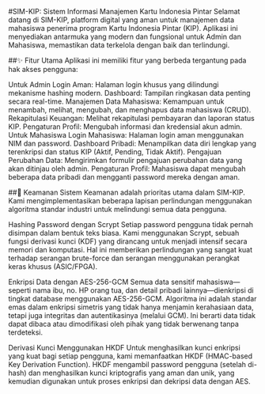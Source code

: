 #SIM-KIP: Sistem Informasi Manajemen Kartu Indonesia Pintar
Selamat datang di SIM-KIP, platform digital yang aman untuk manajemen data mahasiswa penerima program Kartu Indonesia Pintar (KIP). Aplikasi ini menyediakan antarmuka yang modern dan fungsional untuk Admin dan Mahasiswa, memastikan data terkelola dengan baik dan terlindungi.

##✨ Fitur Utama
Aplikasi ini memiliki fitur yang berbeda tergantung pada hak akses pengguna:

Untuk Admin
Login Aman: Halaman login khusus yang dilindungi mekanisme hashing modern.
Dashboard: Tampilan ringkasan data penting secara real-time.
Manajemen Data Mahasiswa: Kemampuan untuk menambah, melihat, mengubah, dan menghapus data mahasiswa (CRUD).
Rekapitulasi Keuangan: Melihat rekapitulasi pembayaran dan laporan status KIP.
Pengaturan Profil: Mengubah informasi dan kredensial akun admin.
Untuk Mahasiswa
Login Mahasiswa: Halaman login aman menggunakan NIM dan password.
Dashboard Pribadi: Menampilkan data diri lengkap yang terenkripsi dan status KIP (Aktif, Pending, Tidak Aktif).
Pengajuan Perubahan Data: Mengirimkan formulir pengajuan perubahan data yang akan ditinjau oleh admin.
Pengaturan Profil: Mahasiswa dapat mengubah beberapa data pribadi dan mengganti password mereka dengan aman.

##🔐 Keamanan Sistem
Keamanan adalah prioritas utama dalam SIM-KIP. Kami mengimplementasikan beberapa lapisan perlindungan menggunakan algoritma standar industri untuk melindungi semua data pengguna.

Hashing Password dengan Scrypt
Setiap password pengguna tidak pernah disimpan dalam bentuk teks biasa. Kami menggunakan Scrypt, sebuah fungsi derivasi kunci (KDF) yang dirancang untuk menjadi intensif secara memori dan komputasi. Hal ini memberikan perlindungan yang sangat kuat terhadap serangan brute-force dan serangan menggunakan perangkat keras khusus (ASIC/FPGA).

Enkripsi Data dengan AES-256-GCM
Semua data sensitif mahasiswa—seperti nama ibu, no. HP orang tua, dan detail pribadi lainnya—dienkripsi di tingkat database menggunakan AES-256-GCM. Algoritma ini adalah standar emas dalam enkripsi simetris yang tidak hanya menjamin kerahasiaan data, tetapi juga integritas dan autentikasinya (melalui GCM). Ini berarti data tidak dapat dibaca atau dimodifikasi oleh pihak yang tidak berwenang tanpa terdeteksi.

Derivasi Kunci Menggunakan HKDF
Untuk menghasilkan kunci enkripsi yang kuat bagi setiap pengguna, kami memanfaatkan HKDF (HMAC-based Key Derivation Function). HKDF mengambil password pengguna (setelah di-hash) dan menghasilkan kunci kriptografis yang aman dan unik, yang kemudian digunakan untuk proses enkripsi dan dekripsi data dengan AES.

